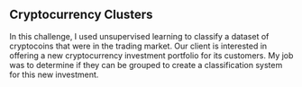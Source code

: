 ## Cryptocurrency Clusters

In this challenge, I used unsupervised learning to classify a dataset of cryptocoins that were in the trading market. Our client is interested in offering a new cryptocurrency investment portfolio for its customers. My job was to determine if they can be grouped to create a classification system for this new investment.

#
